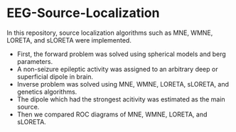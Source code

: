 # EEG-Source-Localization
In this repository, source localization algorithms such as MNE, WMNE, LORETA, and sLORETA were implemented.
- First, the forward problem was solved using spherical models and berg parameters. 
- A non-seizure epileptic activity was assigned to an arbitrary deep or superficial dipole in brain.
- Inverse problem was solved using MNE, WMNE, LORETA, sLORETA, and genetics algorithms. 
- The dipole which had the strongest acitivity was estimated as the main source. 
- Then we compared ROC diagrams of MNE, WMNE, LORETA, and sLORETA. 
